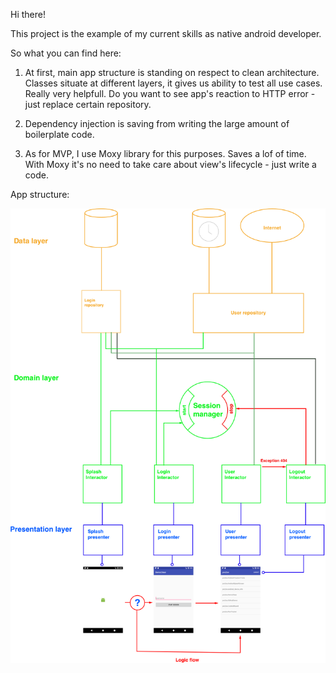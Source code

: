 Hi there!

This project is the example of my current skills as native android developer. 

So what you can find here:

1. At first, main app structure is standing on respect  to clean architecture. Classes situate at different layers, it gives us ability to test all use cases. Really very helpfull. Do you want to see app's reaction to HTTP error - just replace certain repository.

2. Dependency injection is saving  from writing the large amount of boilerplate code.

3. As for MVP, I use Moxy library for this purposes. Saves a lof of time. With Moxy it's no need to take care about view's lifecycle - just write a code.


App structure:



![](DEV/app.png) 

